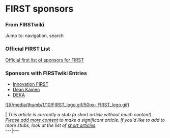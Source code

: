 # FIRST sponsors

### From FIRSTwiki

Jump to: navigation, search


### Official FIRST List

[Official first list of sponsors for
FIRST](http://www.usfirst.org/involved/content.aspx?id=882
"http://www.usfirst.org/involved/content.aspx?id=882" )


### Sponsors with FIRSTwiki Entries

  * [Innovation FIRST](Innovation_FIRST "Innovation FIRST" )
  * [Dean Kamen](Dean_Kamen "Dean Kamen" )
  * [DEKA](DEKA "DEKA" )

[![](/media/thumb/1/10/FIRST_logo.gif/50px-
FIRST_logo.gif)](Image:FIRST_logo.gif "" )

|  _This article is currently a stub (a short article without much content).
[Please add more
content](http://www.firstwiki.net/index.php?title=FIRST_sponsors&action=edit
"http://www.firstwiki.net/index.php?title=FIRST_sponsors&action=edit" ) to
make a significant article. If you'd like to add to more stubs, look at the
list of [short articles](Special:Shortpages "Special:Shortpages"
)._  
---|---  
  
